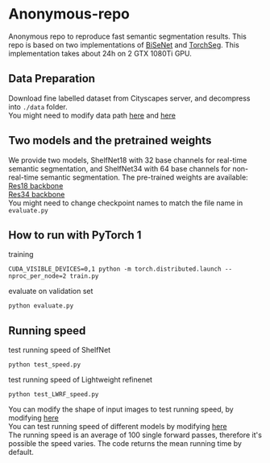 # Anonymous-repo
Anonymous repo to reproduce fast semantic segmentation results.
This repo is based on two implementations of [BiSeNet](https://github.com/CoinCheung/BiSeNet) and [TorchSeg](https://github.com/ycszen/TorchSeg). This implementation takes about 24h on 2 GTX 1080Ti GPU.

## Data Preparation
Download fine labelled dataset from Cityscapes server, and decompress into ```./data``` folder. <br />
You might need to modify data path [here](https://github.com/NoName-sketch/anonymous/blob/master/ShelfNet18_realtime/train.py/#L58) and [here](https://github.com/NoName-sketch/anonymous/blob/master/ShelfNet18_realtime/evaluate.py/#L143)

## Two models and the pretrained weights
We provide two models, ShelfNet18 with 32 base channels for real-time semantic segmentation, and ShelfNet34 with 64 base channels for non-real-time semantic segmentation. The pre-trained weights are available:<br />
[Res18 backbone](https://www.dropbox.com/s/ozfaxuo8be610ko/ShelfNet18_realtime.pth?dl=0) <br />
[Res34 backbone](https://www.dropbox.com/s/az41ud5qipp173c/ShelfNet34_non_realtime.pth?dl=0) <br />
You might need to change checkpoint names to match the file name in ```evaluate.py```

## How to run with PyTorch 1
training
```
CUDA_VISIBLE_DEVICES=0,1 python -m torch.distributed.launch --nproc_per_node=2 train.py
```

evaluate on validation set
```
python evaluate.py
```

## Running speed
test running speed of ShelfNet
```
python test_speed.py
```

test running speed of Lightweight refinenet
```
python test_LWRF_speed.py
```

You can modify the shape of input images to test running speed, by modifying [here](https://github.com/NoName-sketch/anonymous/blob/master/ShelfNet18_realtime/test_LWRF_speed.py#L32) <br />
You can test running speed of different models by modifying [here](https://github.com/NoName-sketch/anonymous/blob/master/ShelfNet18_realtime/test_LWRF_speed.py#L20) <br />
The running speed is an average of 100 single forward passes, therefore it's possible the speed varies. The code returns the mean running time by default.
